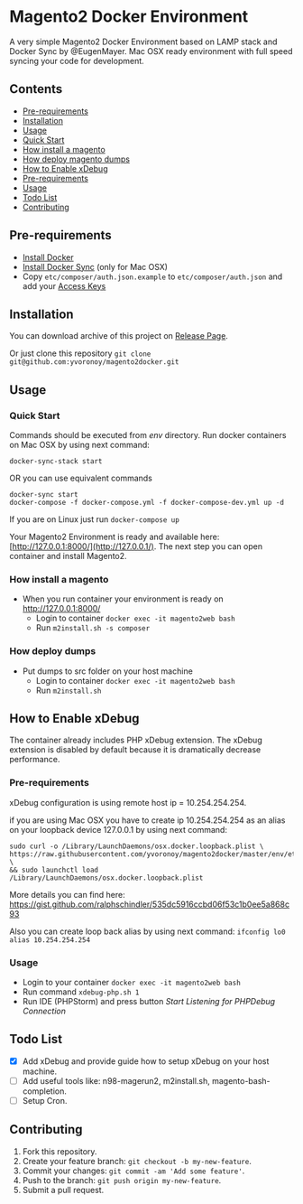 # Magento2 Docker Environment
A very simple Magento2 Docker Environment based on LAMP stack and Docker Sync by @EugenMayer.
Mac OSX ready environment with full speed syncing your code for development.

## Contents

- [Pre-requirements](#pre-requirements)
- [Installation](#installation)
- [Usage](#usage)
 - [Quick Start](#quick-start)
 - [How install a magento](#how-install-magento)
 - [How deploy magento dumps](#how-deploy-dumps)
- [How to Enable xDebug](#how-to-enable-xdebug)
 - [Pre-requirements](#pre-requirements-1)
 - [Usage](#usage-1)
- [Todo List](#todo-list)
- [Contributing](#contributing)

## Pre-requirements
 - [Install Docker](https://docs.docker.com/engine/installation/mac/)
 - [Install Docker Sync](https://github.com/EugenMayer/docker-sync/wiki/1.-Installation) (only for Mac OSX)
 - Copy `etc/composer/auth.json.example` to `etc/composer/auth.json` and add your [Access Keys](http://devdocs.magento.com/guides/v2.0/install-gde/prereq/dev_install.html)
 
## Installation
You can download archive of this project on [Release Page](https://github.com/yvoronoy/magento2docker/releases). 

Or just clone this repository ```git clone git@github.com:yvoronoy/magento2docker.git```

## Usage
### Quick Start
Commands should be executed from _env_ directory.
Run docker containers on Mac OSX by using next command:
```
docker-sync-stack start
```
OR you can use equivalent commands
```
docker-sync start
docker-compose -f docker-compose.yml -f docker-compose-dev.yml up -d
```
If you are on Linux
just run `docker-compose up`

Your Magento2 Environment is ready and available here: [http://127.0.0.1:8000/](http://127.0.0.1/).
The next step you can open container and install Magento2.

### How install a magento
 - When you run container your environment is ready on http://127.0.0.1:8000/
   - Login to container `docker exec -it magento2web bash`
   - Run `m2install.sh -s composer`

### How deploy dumps
 - Put dumps to src folder on your host machine
   - Login to container `docker exec -it magento2web bash` 
   - Run `m2install.sh`

## How to Enable xDebug

The container already includes PHP xDebug extension. The xDebug extension is disabled by default because
it is dramatically decrease performance.

### Pre-requirements
xDebug configuration is using remote host ip = 10.254.254.254.

if you are using Mac OSX you have to create ip 10.254.254.254 as an alias on your loopback device 127.0.0.1
by using next command:
```
sudo curl -o /Library/LaunchDaemons/osx.docker.loopback.plist \
https://raw.githubusercontent.com/yvoronoy/magento2docker/master/env/etc/osx.docker.loopback.plist \
&& sudo launchctl load /Library/LaunchDaemons/osx.docker.loopback.plist
```
More details you can find here: https://gist.github.com/ralphschindler/535dc5916ccbd06f53c1b0ee5a868c93

Also you can create loop back alias by using next command: `ifconfig lo0 alias 10.254.254.254` 

### Usage
 - Login to your container `docker exec -it magento2web bash`
 - Run command `xdebug-php.sh 1`
 - Run IDE (PHPStorm) and press button _Start Listening for PHPDebug Connection_

## Todo List
 - [x] Add xDebug and provide guide how to setup xDebug on your host machine.
 - [ ] Add useful tools like: n98-magerun2, m2install.sh, magento-bash-completion.
 - [ ] Setup Cron.

## Contributing
1. Fork this repository.
2. Create your feature branch: `git checkout -b my-new-feature`.
3. Commit your changes: `git commit -am 'Add some feature'`.
4. Push to the branch: `git push origin my-new-feature`.
5. Submit a pull request.

